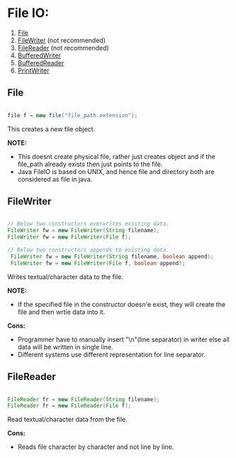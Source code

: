 # File IO:
  1. [File](#file)
  2. [FileWriter](#filewriter) (not recommended)
  3. [FileReader](#filereader) (not recommended)
  4. [BufferedWriter](#bufferedwriter)
  5. [BufferedReader](#bufferedreader)
  6. [PrintWriter](#printwriter)
  
## File
  ```java
  
  file f = new file("file_path.extension");
  
 ```
  
  This creates a new file object.
  
  **NOTE:**
  - This doesnt create physical file, rather just creates object and if the file_path already exists then just points to 
    the file.
  - Java FileIO is based on UNIX, and hence file and directory both are considered as file in java.

## FileWriter
  ```java
  
  // Below two constructors overwrites existing data.
  FileWriter fw = new FileWriter(String filename);
  FileWriter fw = new FileWriter(File f);
  
  // Below two constructors appends to existing data.
   FileWriter fw = new FileWriter(String filename, boolean append);
   FileWriter fw = new FileWriter(File f, boolean append);
  
  ```
  
  Writes textual/character data to the file.
  
  **NOTE:**
  - If the specified file in the constructor doesn'e exist, they will create the file and then wrtie data into it.
  
  **Cons:**
  - Programmer have to manually insert "\n"(line separator) in writer else all data will be written in single line.
  - Different systems use different representation for line separator.
  
## FileReader
  ```java
  
  FileReader fr = new FileReader(String filename);
  FileReader fr = new FileReader(File f);
  
  ```
  
  Read textual/character data from the file. 
  
  **Cons:**
  - Reads file character by character and not line by line. 
